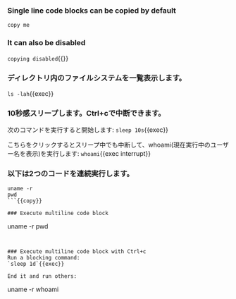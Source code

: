 
### Single line code blocks can be copied by default
`copy me`

### It can also be disabled
`copying disabled`{{}}

### ディレクトリ内のファイルシステムを一覧表示します。
`ls -lah`{{exec}}

### 10秒感スリープします。Ctrl+cで中断できます。
次のコマンドを実行すると開始します:
`sleep 10s`{{exec}}

こちらをクリックするとスリープ中でも中断して、whoami(現在実行中のユーザー名を表示)を実行します:
`whoami`{{exec interrupt}}

### 以下は2つのコードを連続実行します。
```
uname -r
pwd
```{{copy}}

### Execute multiline code block

```
uname -r
pwd
```{{exec}}


### Execute multiline code block with Ctrl+c
Run a blocking command:
`sleep 1d`{{exec}}

End it and run others:
```
uname -r
whoami
```{{exec interrupt}}
